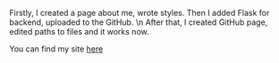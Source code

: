 Firstly, I created a page about me, wrote styles. Then I added Flask for backend, uploaded to the GitHub. \n
After that, I created GitHub page, edited paths to files and it works now.

You can find my site [here](https://nightlydreamer.github.io/WAD_HW_1/templates/index.html)
